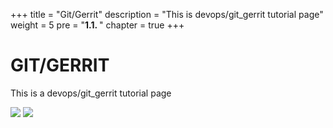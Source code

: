 +++
title = "Git/Gerrit"
description = "This is devops/git_gerrit tutorial page"
weight = 5 
pre = "<b>1.1. </b>"
chapter = true
+++

# GIT/GERRIT

This is a devops/git_gerrit tutorial page

![](/images/hack4easy/gerrithub.png)
![](/images/hack4easy/github.png)


